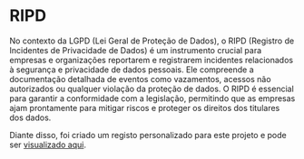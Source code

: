 # RIPD

No contexto da LGPD (Lei Geral de Proteção de Dados), o RIPD (Registro de Incidentes de Privacidade de Dados) é um instrumento crucial para empresas e organizações reportarem e registrarem incidentes relacionados à segurança e privacidade de dados pessoais. Ele compreende a documentação detalhada de eventos como vazamentos, acessos não autorizados ou qualquer violação da proteção de dados. O RIPD é essencial para garantir a conformidade com a legislação, permitindo que as empresas ajam prontamente para mitigar riscos e proteger os direitos dos titulares dos dados.

Diante disso, foi criado um registo personalizado para este projeto e pode ser [visualizado aqui](RIPD.pdf).
